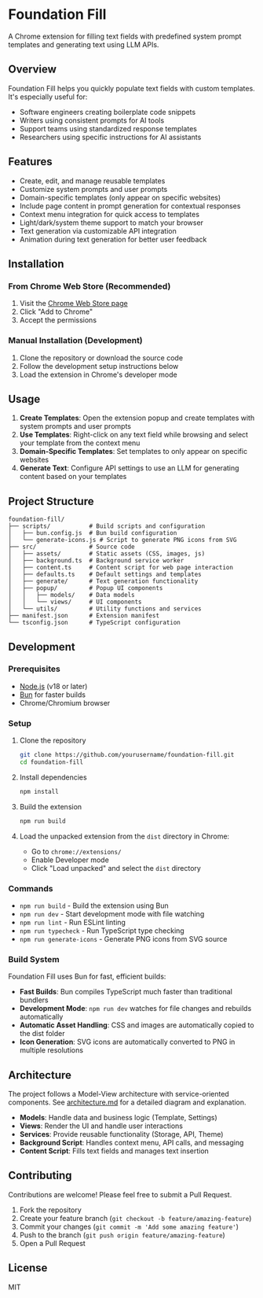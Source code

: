# Foundation Fill

A Chrome extension for filling text fields with predefined system prompt templates and generating text using LLM APIs.

## Overview

Foundation Fill helps you quickly populate text fields with custom templates. It's especially useful for:

- Software engineers creating boilerplate code snippets
- Writers using consistent prompts for AI tools
- Support teams using standardized response templates
- Researchers using specific instructions for AI assistants

## Features

- Create, edit, and manage reusable templates
- Customize system prompts and user prompts
- Domain-specific templates (only appear on specific websites)
- Include page content in prompt generation for contextual responses
- Context menu integration for quick access to templates
- Light/dark/system theme support to match your browser
- Text generation via customizable API integration
- Animation during text generation for better user feedback

## Installation

### From Chrome Web Store (Recommended)

1. Visit the [Chrome Web Store page](https://chrome.google.com/webstore/detail/foundation-fill/TBD)
2. Click "Add to Chrome"
3. Accept the permissions

### Manual Installation (Development)

1. Clone the repository or download the source code
2. Follow the development setup instructions below
3. Load the extension in Chrome's developer mode

## Usage

1. **Create Templates**: Open the extension popup and create templates with system prompts and user prompts
2. **Use Templates**: Right-click on any text field while browsing and select your template from the context menu
3. **Domain-Specific Templates**: Set templates to only appear on specific websites
4. **Generate Text**: Configure API settings to use an LLM for generating content based on your templates

## Project Structure

```
foundation-fill/
├── scripts/           # Build scripts and configuration
│   ├── bun.config.js  # Bun build configuration
│   └── generate-icons.js # Script to generate PNG icons from SVG
├── src/               # Source code
│   ├── assets/        # Static assets (CSS, images, js)
│   ├── background.ts  # Background service worker
│   ├── content.ts     # Content script for web page interaction
│   ├── defaults.ts    # Default settings and templates
│   ├── generate/      # Text generation functionality
│   ├── popup/         # Popup UI components
│   │   ├── models/    # Data models
│   │   └── views/     # UI components
│   └── utils/         # Utility functions and services
├── manifest.json      # Extension manifest
└── tsconfig.json      # TypeScript configuration
```

## Development

### Prerequisites

- [Node.js](https://nodejs.org/) (v18 or later)
- [Bun](https://bun.sh/) for faster builds
- Chrome/Chromium browser

### Setup

1. Clone the repository
   ```bash
   git clone https://github.com/yourusername/foundation-fill.git
   cd foundation-fill
   ```

2. Install dependencies
   ```bash
   npm install
   ```

3. Build the extension
   ```bash
   npm run build
   ```

4. Load the unpacked extension from the `dist` directory in Chrome:
   - Go to `chrome://extensions/`
   - Enable Developer mode
   - Click "Load unpacked" and select the `dist` directory

### Commands

- `npm run build` - Build the extension using Bun
- `npm run dev` - Start development mode with file watching
- `npm run lint` - Run ESLint linting
- `npm run typecheck` - Run TypeScript type checking
- `npm run generate-icons` - Generate PNG icons from SVG source

### Build System

Foundation Fill uses Bun for fast, efficient builds:

- **Fast Builds**: Bun compiles TypeScript much faster than traditional bundlers
- **Development Mode**: `npm run dev` watches for file changes and rebuilds automatically
- **Automatic Asset Handling**: CSS and images are automatically copied to the dist folder
- **Icon Generation**: SVG icons are automatically converted to PNG in multiple resolutions

## Architecture

The project follows a Model-View architecture with service-oriented components. See [architecture.md](architecture.md)
for a detailed diagram and explanation.

- **Models**: Handle data and business logic (Template, Settings)
- **Views**: Render the UI and handle user interactions
- **Services**: Provide reusable functionality (Storage, API, Theme)
- **Background Script**: Handles context menu, API calls, and messaging
- **Content Script**: Fills text fields and manages text insertion

## Contributing

Contributions are welcome! Please feel free to submit a Pull Request.

1. Fork the repository
2. Create your feature branch (`git checkout -b feature/amazing-feature`)
3. Commit your changes (`git commit -m 'Add some amazing feature'`)
4. Push to the branch (`git push origin feature/amazing-feature`)
5. Open a Pull Request

## License

MIT
